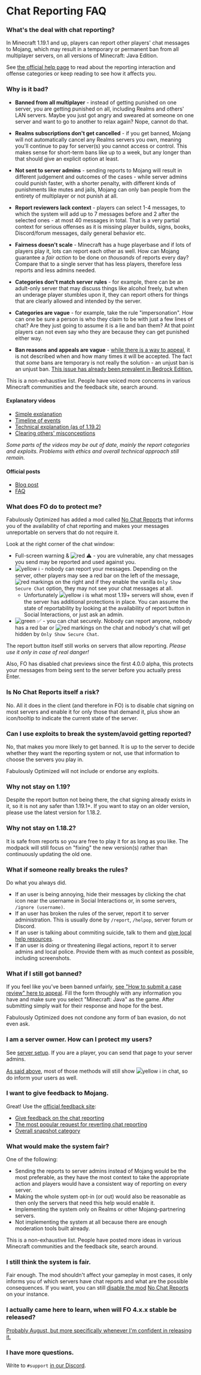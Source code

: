 # Chat Reporting FAQ

### What's the deal with chat reporting?

In Minecraft 1.19.1 and up, players can report other players' chat messages to Mojang, which may result in a temporary or permanent ban from all multiplayer servers, on all versions of Minecraft: Java Edition.

See [the official help page](https://help.minecraft.net/hc/en-us/articles/7149823936781-Player-Reporting-in-Minecraft-Java-Edition) to read about the reporting interaction and offense categories or keep reading to see how it affects you.

### Why is it bad?

* **Banned from all multiplayer** - instead of getting punished on one server, you are getting punished on all, including Realms and others' LAN servers. Maybe you just got angry and sweared at someone on one server and want to go to another to relax again? Nope, cannot do that.

* **Realms subscriptions don't get cancelled** - if you get banned, Mojang will not automatically cancel any Realms servers you own, meaning you'll continue to pay for server(s) you cannot access or control. This makes sense for short-term bans like up to a week, but any longer than that should give an explicit option at least.

* **Not sent to server admins** - sending reports to Mojang will result in different judgement and outcomes of the cases - while server admins could punish faster, with a shorter penalty, with different kinds of punishments like mutes and jails, Mojang can only ban people from the entirety of multiplayer or not punish at all.

* **Report reviewers lack context** - players can select 1-4 messages, to which the system will add up to 7 messages before and 2 after the selected ones - at most 40 messages in total. That is a very partial context for serious offenses as it is missing player builds, signs, books, Discord/forum messages, daily general behavior etc.

* **Fairness doesn't scale** - Minecraft has a huge playerbase and if lots of players play it, lots can report each other as well. How can Mojang guarantee a _fair action_ to be done on _thousands_ of reports every day? Compare that to a single server that has less players, therefore less reports and less admins needed.

* **Categories don't match server rules** - for example, there can be an adult-only server that may discuss things like alcohol freely, but when an underage player stumbles upon it, they can report others for things that are clearly allowed and intended by the server.
   
* **Categories are vague** - for example, take the rule "impersonation". How can one be sure a person is who they claim to be with just a few lines of chat? Are they just going to assume it is a lie and ban them? At that point players can not even say who they are because they can get punished either way.

* **Ban reasons and appeals are vague** - [while there is a way to appeal](#what-if-i-still-got-banned), it is not described when and how many times it will be accepted. The fact that _some_ bans are temporary is not really the solution - an unjust ban is an unjust ban. [This issue has already been prevalent in Bedrock Edition.](https://youtu.be/kEfyaAq90kg?t=108)

This is a non-exhaustive list. People have voiced more concerns in various Minecraft communities and the feedback site, search around.

#### Explanatory videos

- [Simple explanation](https://youtu.be/rdoFUhd0EkI)
- [Timeline of events](https://youtu.be/kEfyaAq90kg)
- [Technical explanation (as of 1.19.2)](https://youtu.be/DobmW1ZUcbQ?t=10)
- [Clearing others' misconceptions](https://youtu.be/bF_37BrWBSM?t=87)

_Some parts of the videos may be out of date, mainly the report categories and exploits. Problems with ethics and overall technical approach still remain._

#### Official posts

- [Blog post](https://www.minecraft.net/en-us/article/addressing-player-chat-reporting-tool)
- [FAQ](https://help.minecraft.net/hc/en-us/articles/7317376541197)

### What does FO do to protect me?

Fabulously Optimized has added a mod called [No Chat Reports](https://www.curseforge.com/minecraft/mc-mods/no-chat-reports) that informs you of the availability of chat reporting and makes your messages unreportable on servers that do not require it.

Look at the right corner of the chat window:
- Full-screen warning & ![red ⚠️](https://i.ibb.co/tzd8CvB/red.png) - you are vulnerable, any chat messages you send may be reported and used against you.
- ![yellow ℹ️](https://i.ibb.co/YXQdJRr/yellow.png) - nobody can report your messages. Depending on the server, other players may see a red bar on the left of the message, ![red markings](https://i.ibb.co/ftRMqHL/exclamation.png) on the right and if they enable the vanilla `Only Show Secure Chat` option, they may not see your chat messages at all.
  - Unfortunately ![yellow ℹ️](https://i.ibb.co/YXQdJRr/yellow.png) is what most 1.19+ servers will show, even if the server has additional protections in place. You can assume the state of reportability by looking at the availability of report button in Social Interactions, or just ask an admin.
- ![green ✅](https://i.ibb.co/LPXNKRM/green.png) - you can chat securely. Nobody can report anyone, nobody has a red bar or ![red markings](https://i.ibb.co/ftRMqHL/exclamation.png) on the chat and nobody's chat will get hidden by `Only Show Secure Chat`.

The report button itself still works on servers that allow reporting. _Please use it only in case of real danger!_

Also, FO has disabled chat previews since the first 4.0.0 alpha, this protects your messages from being sent to the server before you actually press Enter.

### Is No Chat Reports itself a risk?

No. All it does in the client (and therefore in FO) is to disable chat signing on most servers and enable it for only those that demand it, plus show an icon/tooltip to indicate the current state of the server.

### Can I use exploits to break the system/avoid getting reported?

No, that makes you more likely to get banned. It is up to the server to decide whether they want the reporting system or not, use that information to choose the servers you play in.

Fabulously Optimized will not include or endorse any exploits. 
 
### Why not stay on 1.19?

Despite the report button not being there, the chat signing already exists in it, so it is not any safer than 1.19.1+. If you want to stay on an older version, please use the latest version for 1.18.2.

### Why not stay on 1.18.2?

It is safe from reports so you are free to play it for as long as you like. The modpack will still focus on "fixing" the new version(s) rather than continuously updating the old one.  

### What if someone really breaks the rules?

Do what you always did.

- If an user is being annoying, hide their messages by clicking the chat icon near the username in Social Interactions or, in some servers, `/ignore (username)`.
- If an user has broken the rules of the server, report it to server administration. This is usually done by `/report`, `/helpop`, server forum or Discord.
- If an user is talking about commiting suicide, talk to them and [give local help resources](https://en.wikipedia.org/wiki/List_of_suicide_crisis_lines). 
- If an user is doing or threatening illegal actions, report it to server admins and local police. Provide them with as much context as possible, including screenshots.

### What if I still got banned?

If you feel like you've been banned unfairly, [see "How to submit a case review" here to appeal](https://www.minecraft.net/en-us/community-standards#main-content). Fill the form throughly with any information you have and make sure you select "Minecraft: Java" as the game. After submitting simply wait for their response and hope for the best.

Fabulously Optimized does not condone any form of ban evasion, do not even ask.

### I am a server owner. How can I protect my users?

See [server setup](server-setup.md). If you are a player, you can send that page to your server admins.

[As said above](#what-does-fo-do-to-protect-me), most of those methods will still show ![yellow ℹ️](https://i.ibb.co/YXQdJRr/yellow.png) in chat, so do inform your users as well.

### I want to give feedback to Mojang.

Great! Use the [official feedback site](https://feedback.minecraft.net/hc/en-us):
* [Give feedback on the chat reporting](https://feedback.minecraft.net/hc/en-us/community/posts/7320990094733-Player-Chat-Reporting-Feedback-)
* [The most popular request for reverting chat reporting](https://feedback.minecraft.net/hc/en-us/community/posts/6977558665997-Mojang-please-for-the-love-of-your-game-don-t-add-a-chat-report-feature-)
* [Overall snapshot category](https://feedback.minecraft.net/hc/en-us/community/topics/360001692331-Minecraft-Java-Edition-Snapshots?sort_by=votes)

### What would make the system fair?

One of the following:

- Sending the reports to server admins instead of Mojang would be the most preferable, as they have the most context to take the appropriate action and players would have a consistent way of reporting on every server.
- Making the whole system opt-in (or out) would also be reasonable as then only the servers that need this help would enable it.
- Implementing the system only on Realms or other Mojang-partnering servers.
- Not implementing the system at all because there are enough moderation tools built already.

This is a non-exhaustive list. People have posted more ideas in various Minecraft communities and the feedback site, search around.

### I still think the system is fair.

Fair enough. The mod shouldn't affect your gameplay in most cases, it only informs you of which servers have chat reports and what are the possible consequences.
If you want, you can still [disable the mod](disabling-mods.md) [No Chat Reports](https://www.curseforge.com/minecraft/mc-mods/no-chat-reports) on your instance.

### I actually came here to learn, when will FO 4.x.x stable be released?

[Probably August, but more specifically whenever I'm confident in releasing it.](https://github.com/Fabulously-Optimized/fabulously-optimized/issues/343)

### I have more questions.

Write to `#support` [in our Discord](https://discord.gg/yxaXtaQqdB).
